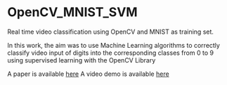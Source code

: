 # OpenCV_MNIST_SVM
Real time video classification using OpenCV and MNIST as training set.

In this work, the aim was to use Machine Learning algorithms to correctly classify video input of digits into the corresponding classes from 0 to 9 using supervised learning with the OpenCV Library

A paper is available [here](https://github.com/mr3m/OpenCVMNISTSVM/blob/master/CLR_IDMP.pdf)
A video demo is available [here](https://youtu.be/N9Z-ayvX7wk)

